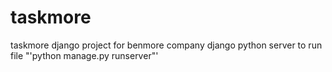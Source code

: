 # taskmore
 taskmore django project for benmore company
  django python server 
to run file 
 "'python manage.py runserver"'
